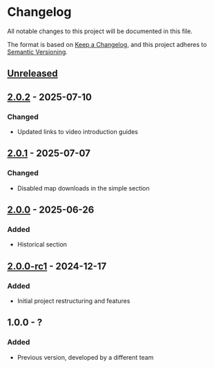 # Changelog

All notable changes to this project will be documented in this file.

The format is based on [Keep a Changelog](https://keepachangelog.com/en/1.1.0/),
and this project adheres to [Semantic Versioning](https://semver.org/spec/v2.0.0.html).

## [Unreleased]


## [2.0.2] - 2025-07-10

### Changed
- Updated links to video introduction guides


## [2.0.1] - 2025-07-07

### Changed
- Disabled map downloads in the simple section


## [2.0.0] - 2025-06-26

### Added
- Historical section


## [2.0.0-rc1] - 2024-12-17

### Added

- Initial project restructuring and features


## 1.0.0 - ?

### Added

- Previous version, developed by a different team


[Unreleased]: https://github.com/geobeyond/arpav-cline-frontend/compare/v2.0.2...main
[2.0.2]: https://github.com/geobeyond/arpav-cline-frontend/compare/v2.0.1...v2.0.2
[2.0.1]: https://github.com/geobeyond/arpav-cline-frontend/compare/v2.0.0...v2.0.1
[2.0.0]: https://github.com/geobeyond/arpav-cline-frontend/compare/v2.0.0-rc1...v2.0.0
[2.0.0-rc1]: https://github.com/geobeyond/arpav-cline-frontend/tree/v2.0.0-rc1
